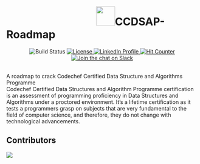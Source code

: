 # &emsp; &emsp; &emsp; &emsp; &emsp; &emsp; &emsp;<img src="https://github.com/adeepak7/CCDSAP-Roadmap/blob/master/Signature/Github%20Signature.gif" height="50px">CCDSAP-Roadmap
<p align="center">
  <img src="https://travis-ci.com/adeepak7/CCDSAP-Roadmap.svg?branch=master" alt="Build Status">
  <a href="https://github.com/adeepak7/CCDSAP-Roadmap/blob/master/LICENSE">
    <img src="https://img.shields.io/github/license/adeepak7/CCDSAP-Roadmap" alt="License">
  </a>
  <a href="https://www.linkedin.com/in/deepak-ahire-856534113/">
    <img src="https://img.shields.io/badge/ask%20me-anything-blue" alt="LinkedIn Profile">
  </a>
  <a href="">
    <img src="http://hits.dwyl.io/adeepak7/CCDSAP-Roadmap.svg" alt="Hit Counter">
  </a>
  <a href="https://join.slack.com/t/acseswcesangli/shared_invite/enQtNzYxMzg2Nzk1Mjk5LTk5Yjg0NzJlNjM5NDQwOTlmMDMyNzRiNzM3OWFiNGMzMmUxMzRkN2NmYTUyM2E1ZDRkYzI0NmU2NDdmYTA1ZTA">
    <img src="https://img.shields.io/badge/slack-@acses-yellow.svg?logo=slack" alt="Join the chat on Slack">
  </a>  
</p>

<br />
A roadmap to crack Codechef Certified Data Structure and Algorithms Programme
<br />
Codechef Certified Data Structures and Algorithm Programme certification is an assessment of programming proficiency in Data Structures and Algorithms under a proctored environment. It’s a lifetime certification as it tests a programmers grasp on subjects that are very fundamental to the field of computer science, and therefore, they do not change with technological advancements.

## Contributors

<a href="https://github.com/adeepak7/CCDSAP-Roadmap/graphs/contributors">
  <img src="https://contributors-img.firebaseapp.com/image?repo=adeepak7/CCDSAP-Roadmap" />
</a>
